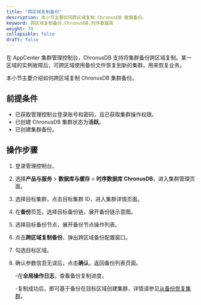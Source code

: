 ```yaml
---
title: "跨区域复制备份"
description: 本小节主要如何跨区域复制 ChronusDB 数据备份。 
keyword: 跨区域复制备份,ChronusDB,时序数据库
weight: 70
collapsible: false
draft: false
---
```




在 AppCenter 集群管理控制台，ChronusDB 支持将集群备份跨区域复制。某一区域的实例故障后，可跨区域使用备份文件恢复到新的集群，用来恢复业务。

本小节主要介绍如何跨区域复制 ChronusDB 集群备份。

## 前提条件

- 已获取管理控制台登录账号和密码，且已获取集群操作权限。
- 已创建 ChronusDB 集群状态为**活跃**。
- 已创建集群备份。

## 操作步骤

1. 登录管理控制台。
2. 选择**产品与服务** > **数据库与缓存** > **时序数据库 ChronusDB**，进入集群管理页面。
3. 选择目标集群，点击目标集群 ID，进入集群详情页面。
4. 在**备份**页签，选择目标备份链，展开备份链示意图。
5. 选择目标备份节点，展开备份节点操作列表。
6. 点击**跨区域复制备份**，弹出跨区域备份配置窗口。
7. 勾选目标区域。
8. 确认参数信息无误后，点击**确认**，返回备份列表页面。

   -在**全局操作日志**，查看备份复制进度。

   -复制成功后，即可基于备份在目标区域创建集群，详情请参见[从备份恢复集群](../restore_from_backup)。
